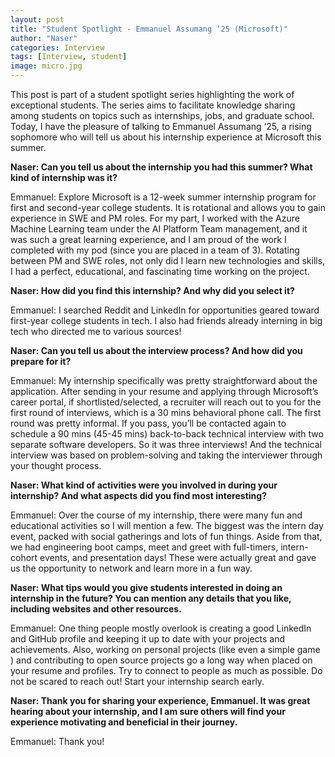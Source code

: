 ```yaml
---
layout: post
title: "Student Spotlight - Emmanuel Assumang ‘25 (Microsoft)"
author: "Naser"
categories: Interview
tags: [Interview, student]
image: micro.jpg
---
```



This post is part of a student spotlight series highlighting the work of exceptional students.  The series aims to facilitate knowledge sharing among students on topics such as internships, jobs, and graduate school.  Today, I have the pleasure of talking to Emmanuel Assumang ‘25, a rising sophomore who will tell us about his internship experience at Microsoft this summer.

**Naser: Can you tell us about the internship you had this summer?  What kind of internship was it?**


Emmanuel: Explore Microsoft is a 12-week summer internship program for first and second-year college students. It is rotational and allows you to gain experience in SWE and PM roles. For my part, I worked with the Azure Machine Learning team under the AI Platform Team management, and it was such a great learning experience, and I am proud of the work I completed with my pod (since you are placed in a team of 3). Rotating between PM and SWE roles, not only did I learn new technologies and skills, I had a perfect, educational, and fascinating time working on the project. 


**Naser: How did you find this internship?  And why did you select it?**


Emmanuel: I searched Reddit and LinkedIn for opportunities geared toward first-year college students in tech. I also had friends already interning in big tech who directed me to various sources!


**Naser: Can you tell us about the interview process?  And how did you prepare for it?**


Emmanuel: My internship specifically was pretty straightforward about the application. After sending in your resume and applying through Microsoft’s career portal, if shortlisted/selected, a recruiter will reach out to you for the first round of interviews, which is a 30 mins behavioral phone call. The first round was pretty informal. If you pass, you’ll be contacted again to schedule a 90 mins (45-45 mins) back-to-back technical interview with two separate software developers. So it was three interviews! And the technical interview was based on problem-solving and taking the interviewer through your thought process.


**Naser: What kind of activities were you involved in during your internship?  And what aspects did you find most interesting?**


Emmanuel: Over the course of my internship, there were many fun and educational activities so I will mention a few. The biggest was the intern day event, packed with social gatherings and lots of fun things. Aside from that, we had engineering boot camps, meet and greet with full-timers, intern-cohort events, and presentation days! These were actually great and gave us the opportunity to network and learn more in a fun way.


**Naser: What tips would you give students interested in doing an internship in the future? You can mention any details that you like, including websites and other resources.**


Emmanuel: One thing people mostly overlook is creating a good LinkedIn and GitHub profile and keeping it up to date with your projects and achievements. Also, working on personal projects (like even a simple game ) and contributing to open source projects go a long way when placed on your resume and profiles. Try to connect to people as much as possible. Do not be scared to reach out! Start your internship search early.


**Naser: Thank you for sharing your experience, Emmanuel.  It was great hearing about your internship, and I am sure others will find your experience motivating and beneficial in their journey.**


Emmanuel: Thank you!
